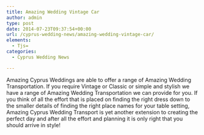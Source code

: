 ```yaml
---
title: Amazing Wedding Vintage Car
author: admin
type: post
date: 2014-07-23T09:37:54+00:00
url: /cyprus-wedding-news/amazing-wedding-vintage-car/
elements:
  - Tjs=
categories:
  - Cyprus Wedding News

---
```

Amazing Cyprus Weddings are able to offer a range of Amazing Wedding Transportation. If you require Vintage or Classic or simple and stylish we have a range of Amazing Wedding Transportation we can provide for you. If you think of all the effort that is placed on finding the right dress down to the smaller details of finding the right place names for your table setting, Amazing Cyprus Wedding Transport is yet another extension to creating the perfect day and after all the effort and planning it is only right that you should arrive in style!